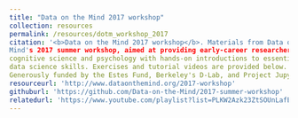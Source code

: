 ```yaml
---
title: "Data on the Mind 2017 workshop"
collection: resources
permalink: /resources/dotm_workshop_2017
citation: '<b>Data on the Mind 2017 workshop</b>. Materials from Data on the
Mind's 2017 summer workshop, aimed at providing early-career researchers in
cognitive science and psychology with hands-on introductions to essential
data science skills. Exercises and tutorial videos are provided below.
Generously funded by the Estes Fund, Berkeley's D-Lab, and Project Jupyter.'
resourceurl: 'http://www.dataonthemind.org/2017-workshop'
githuburl: 'https://github.com/Data-on-the-Mind/2017-summer-workshop'
relatedurl: 'https://www.youtube.com/playlist?list=PLKW2Azk23ZtSOUnLafEn0W1FEf-Rw-8pi'
---
```

